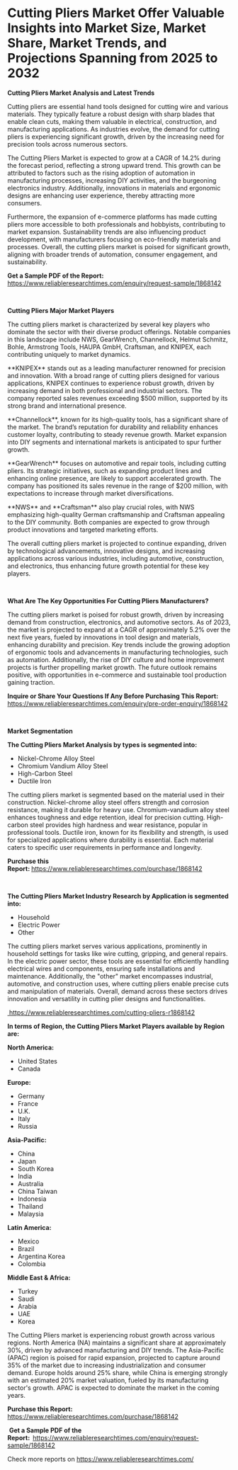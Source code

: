 <p><h1>Cutting Pliers Market Offer Valuable Insights into Market Size, Market Share, Market Trends, and Projections Spanning from 2025 to 2032</h1></p><p><strong>Cutting Pliers Market Analysis and Latest Trends</strong></p>
<p><p>Cutting pliers are essential hand tools designed for cutting wire and various materials. They typically feature a robust design with sharp blades that enable clean cuts, making them valuable in electrical, construction, and manufacturing applications. As industries evolve, the demand for cutting pliers is experiencing significant growth, driven by the increasing need for precision tools across numerous sectors.</p><p>The Cutting Pliers Market is expected to grow at a CAGR of 14.2% during the forecast period, reflecting a strong upward trend. This growth can be attributed to factors such as the rising adoption of automation in manufacturing processes, increasing DIY activities, and the burgeoning electronics industry. Additionally, innovations in materials and ergonomic designs are enhancing user experience, thereby attracting more consumers.</p><p>Furthermore, the expansion of e-commerce platforms has made cutting pliers more accessible to both professionals and hobbyists, contributing to market expansion. Sustainability trends are also influencing product development, with manufacturers focusing on eco-friendly materials and processes. Overall, the cutting pliers market is poised for significant growth, aligning with broader trends of automation, consumer engagement, and sustainability.</p></p>
<p><strong>Get a Sample PDF of the Report:&nbsp;</strong> <a href="https://www.reliableresearchtimes.com/enquiry/request-sample/1868142?utm_campaign=2389&utm_medium=2&utm_source=Github&utm_content=ia&utm_term=07022025&utm_id=cutting-pliers">https://www.reliableresearchtimes.com/enquiry/request-sample/1868142</a></p>
<p>&nbsp;</p>
<p><strong>Cutting Pliers Major Market Players</strong></p>
<p><p>The cutting pliers market is characterized by several key players who dominate the sector with their diverse product offerings. Notable companies in this landscape include NWS, GearWrench, Channellock, Helmut Schmitz, Bohle, Armstrong Tools, HAUPA GmbH, Craftsman, and KNIPEX, each contributing uniquely to market dynamics.</p><p>**KNIPEX** stands out as a leading manufacturer renowned for precision and innovation. With a broad range of cutting pliers designed for various applications, KNIPEX continues to experience robust growth, driven by increasing demand in both professional and industrial sectors. The company reported sales revenues exceeding $500 million, supported by its strong brand and international presence.</p><p>**Channellock**, known for its high-quality tools, has a significant share of the market. The brand’s reputation for durability and reliability enhances customer loyalty, contributing to steady revenue growth. Market expansion into DIY segments and international markets is anticipated to spur further growth.</p><p>**GearWrench** focuses on automotive and repair tools, including cutting pliers. Its strategic initiatives, such as expanding product lines and enhancing online presence, are likely to support accelerated growth. The company has positioned its sales revenue in the range of $200 million, with expectations to increase through market diversifications.</p><p>**NWS** and **Craftsman** also play crucial roles, with NWS emphasizing high-quality German craftsmanship and Craftsman appealing to the DIY community. Both companies are expected to grow through product innovations and targeted marketing efforts.</p><p>The overall cutting pliers market is projected to continue expanding, driven by technological advancements, innovative designs, and increasing applications across various industries, including automotive, construction, and electronics, thus enhancing future growth potential for these key players.</p></p>
<p>&nbsp;</p>
<p><strong>What Are The Key Opportunities For Cutting Pliers Manufacturers?</strong></p>
<p><p>The cutting pliers market is poised for robust growth, driven by increasing demand from construction, electronics, and automotive sectors. As of 2023, the market is projected to expand at a CAGR of approximately 5.2% over the next five years, fueled by innovations in tool design and materials, enhancing durability and precision. Key trends include the growing adoption of ergonomic tools and advancements in manufacturing technologies, such as automation. Additionally, the rise of DIY culture and home improvement projects is further propelling market growth. The future outlook remains positive, with opportunities in e-commerce and sustainable tool production gaining traction.</p></p>
<p><strong>Inquire or Share Your Questions If Any Before Purchasing This Report:</strong> <a href="https://www.reliableresearchtimes.com/enquiry/pre-order-enquiry/1868142?utm_campaign=2389&utm_medium=2&utm_source=Github&utm_content=ia&utm_term=07022025&utm_id=cutting-pliers">https://www.reliableresearchtimes.com/enquiry/pre-order-enquiry/1868142</a></p>
<p>&nbsp;</p>
<p><strong>Market Segmentation</strong></p>
<p><strong>The Cutting Pliers Market Analysis by types is segmented into:</strong></p>
<p><ul><li>Nickel-Chrome Alloy Steel</li><li>Chromium Vandium Alloy Steel</li><li>High-Carbon Steel</li><li>Ductile Iron</li></ul></p>
<p><p>The cutting pliers market is segmented based on the material used in their construction. Nickel-chrome alloy steel offers strength and corrosion resistance, making it durable for heavy use. Chromium-vanadium alloy steel enhances toughness and edge retention, ideal for precision cutting. High-carbon steel provides high hardness and wear resistance, popular in professional tools. Ductile iron, known for its flexibility and strength, is used for specialized applications where durability is essential. Each material caters to specific user requirements in performance and longevity.</p></p>
<p><strong>Purchase this Report:&nbsp;</strong><a href="https://www.reliableresearchtimes.com/purchase/1868142?utm_campaign=2389&utm_medium=2&utm_source=Github&utm_content=ia&utm_term=07022025&utm_id=cutting-pliers">https://www.reliableresearchtimes.com/purchase/1868142</a></p>
<p>&nbsp;</p>
<p><strong>The Cutting Pliers Market Industry Research by Application is segmented into:</strong></p>
<p><ul><li>Household</li><li>Electric Power</li><li>Other</li></ul></p>
<p><p>The cutting pliers market serves various applications, prominently in household settings for tasks like wire cutting, gripping, and general repairs. In the electric power sector, these tools are essential for efficiently handling electrical wires and components, ensuring safe installations and maintenance. Additionally, the "other" market encompasses industrial, automotive, and construction uses, where cutting pliers enable precise cuts and manipulation of materials. Overall, demand across these sectors drives innovation and versatility in cutting plier designs and functionalities.</p></p>
<p><a href="https://www.reliableresearchtimes.com/cutting-pliers-r1868142?utm_campaign=2389&utm_medium=2&utm_source=Github&utm_content=ia&utm_term=07022025&utm_id=cutting-pliers">&nbsp;https://www.reliableresearchtimes.com/cutting-pliers-r1868142</a></p>
<p><strong>In terms of Region, the Cutting Pliers Market Players available by Region are:</strong></p>
<p>
    <p> <strong> North America: </strong>
        <ul>
            <li>United States</li>
            <li>Canada</li>
        </ul>
        </p> 
    <p> <strong> Europe: </strong>
        <ul>
            <li>Germany</li>
            <li>France</li>
            <li>U.K.</li>
            <li>Italy</li>
            <li>Russia</li>
        </ul>
        </p> 
    <p> <strong> Asia-Pacific: </strong>
        <ul>
            <li>China</li>
            <li>Japan</li>
            <li>South Korea</li>
            <li>India</li>
            <li>Australia</li>
            <li>China Taiwan</li>
            <li>Indonesia</li>
            <li>Thailand</li>
            <li>Malaysia</li>
        </ul>
        </p> 
    <p> <strong> Latin America: </strong>
        <ul>
            <li>Mexico</li>
            <li>Brazil</li>
            <li>Argentina Korea</li>
            <li>Colombia</li>
        </ul>
        </p> 
    <p> <strong> Middle East & Africa: </strong>
        <ul>
            <li>Turkey</li>
            <li>Saudi</li>
            <li>Arabia</li>
            <li>UAE</li>
            <li>Korea</li>
        </ul>
    </p>
    </p>
<p><p>The Cutting Pliers market is experiencing robust growth across various regions. North America (NA) maintains a significant share at approximately 30%, driven by advanced manufacturing and DIY trends. The Asia-Pacific (APAC) region is poised for rapid expansion, projected to capture around 35% of the market due to increasing industrialization and consumer demand. Europe holds around 25% share, while China is emerging strongly with an estimated 20% market valuation, fueled by its manufacturing sector's growth. APAC is expected to dominate the market in the coming years.</p></p>
<p><strong>Purchase this Report: </strong><a href="https://www.reliableresearchtimes.com/purchase/1868142?utm_campaign=2389&utm_medium=2&utm_source=Github&utm_content=ia&utm_term=07022025&utm_id=cutting-pliers">https://www.reliableresearchtimes.com/purchase/1868142</a></p>
<p>&nbsp;<strong>Get a Sample PDF of the Report:&nbsp;&nbsp;</strong><a href="https://www.reliableresearchtimes.com/enquiry/request-sample/1868142?utm_campaign=2389&utm_medium=2&utm_source=Github&utm_content=ia&utm_term=07022025&utm_id=cutting-pliers">https://www.reliableresearchtimes.com/enquiry/request-sample/1868142</a></p>
<p><strong></strong></p>
<p>Check more reports on <a href="https://www.reliableresearchtimes.com/?utm_campaign=2389&utm_medium=2&utm_source=Github&utm_content=ia&utm_term=07022025&utm_id=cutting-pliers">https://www.reliableresearchtimes.com/</a></p>
